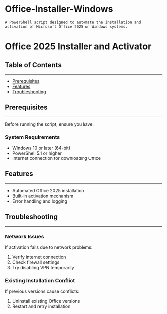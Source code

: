 # Office-Installer-Windows
`A PowerShell script designed to automate the installation and activation of Microsoft Office 2025 on Windows systems.`


# Office 2025 Installer and Activator


## Table of Contents

---

- [Prerequisites](#prerequisites)
- [Features](#features)
- [Troubleshooting](#troubleshooting)

## Prerequisites

---

Before running the script, ensure you have:

### System Requirements

- Windows 10 or later (64-bit)
- PowerShell 5.1 or higher
- Internet connection for downloading Office

## Features

---

- Automated Office 2025 installation
- Built-in activation mechanism
- Error handling and logging

## Troubleshooting

---

### Network Issues

If activation fails due to network problems:

1. Verify internet connection
2. Check firewall settings
3. Try disabling VPN temporarily

### Existing Installation Conflict

If previous versions cause conflicts:

1. Uninstall existing Office versions
2. Restart and retry installation
